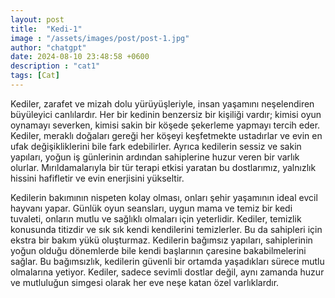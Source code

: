 ```yaml
---
layout: post
title:  "Kedi-1"
image : "/assets/images/post/post-1.jpg"
author: "chatgpt"
date: 2024-08-10 23:48:58 +0600
description : "cat1"
tags: [Cat]
---
```


Kediler, zarafet ve mizah dolu yürüyüşleriyle, insan yaşamını neşelendiren büyüleyici canlılardır. Her bir kedinin benzersiz bir kişiliği vardır; kimisi oyun oynamayı severken, kimisi sakin bir köşede şekerleme yapmayı tercih eder. Kediler, meraklı doğaları gereği her köşeyi keşfetmekte ustadırlar ve evin en ufak değişikliklerini bile fark edebilirler. Ayrıca kedilerin sessiz ve sakin yapıları, yoğun iş günlerinin ardından sahiplerine huzur veren bir varlık olurlar. Mırıldamalarıyla bir tür terapi etkisi yaratan bu dostlarımız, yalnızlık hissini hafifletir ve evin enerjisini yükseltir.

Kedilerin bakımının nispeten kolay olması, onları şehir yaşamının ideal evcil hayvanı yapar. Günlük oyun seansları, uygun mama ve temiz bir kedi tuvaleti, onların mutlu ve sağlıklı olmaları için yeterlidir. Kediler, temizlik konusunda titizdir ve sık sık kendi kendilerini temizlerler. Bu da sahipleri için ekstra bir bakım yükü oluşturmaz. Kedilerin bağımsız yapıları, sahiplerinin yoğun olduğu dönemlerde bile kendi başlarının çaresine bakabilmelerini sağlar. Bu bağımsızlık, kedilerin güvenli bir ortamda yaşadıkları sürece mutlu olmalarına yetiyor. Kediler, sadece sevimli dostlar değil, aynı zamanda huzur ve mutluluğun simgesi olarak her eve neşe katan özel varlıklardır.
